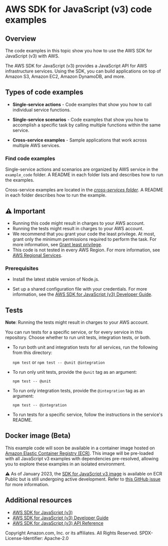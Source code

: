 # AWS SDK for JavaScript (v3) code examples

## Overview

The code examples in this topic show you how to use the AWS SDK for JavaScript (v3) with AWS.

The AWS SDK for JavaScript (v3) provides a JavaScript API for AWS infrastructure services. Using the SDK, you can build applications on top of Amazon S3, Amazon EC2, Amazon DynamoDB, and more.

## Types of code examples

- **Single-service actions** - Code examples that show you how to call individual service functions.

- **Single-service scenarios** - Code examples that show you how to accomplish a specific task by calling multiple functions within the same service.

- **Cross-service examples** - Sample applications that work across multiple AWS services.

### Find code examples

Single-service actions and scenarios are organized by AWS service in the `example_code` folder. A README in each folder lists and describes how to run the examples.

Cross-service examples are located in the [_cross-services folder_](./example_code/cross-services). A README in each folder describes how to run the example.

## ⚠️ Important

- Running this code might result in charges to your AWS account.
- Running the tests might result in charges to your AWS account.
- We recommend that you grant your code the least privilege. At most, grant only the minimum permissions required to perform the task. For more information, see [Grant least privilege](https://docs.aws.amazon.com/IAM/latest/UserGuide/best-practices.html#grant-least-privilege).
- This code is not tested in every AWS Region. For more information, see [AWS Regional Services](https://aws.amazon.com/about-aws/global-infrastructure/regional-product-services).

### Prerequisites

- Install the latest stable version of Node.js.

- Set up a shared configuration file with your credentials. For more information, see the [AWS SDK for JavaScript (v3) Developer Guide](https://docs.aws.amazon.com/sdk-for-javascript/v3/developer-guide/loading-node-credentials-shared.html).

## Tests

**Note**: Running the tests might result in charges to your AWS account.

You can run tests for a specific service, or for every service in this repository. Choose whether to run unit tests, integration tests, or both.

- To run both unit and integration tests for all services, run the following from this directory:
  
  `npm test` or `npm test -- @unit @integration`

- To run only unit tests, provide the `@unit` tag as an argument:
  
  `npm test -- @unit`

- To run only integration tests, provide the `@integration` tag as an argument:
  
  `npm test -- @integration`

- To run tests for a specific service, follow the instructions in the service's README.

## Docker image (Beta)

This example code will soon be available in a container image
hosted on [Amazon Elastic Container Registry (ECR)](https://docs.aws.amazon.com/AmazonECR/latest/userguide/what-is-ecr.html). This image will be pre-loaded
with all JavaScript v3 examples with dependencies pre-resolved, allowing you to explore
these examples in an isolated environment.

⚠️ As of January 2023, the [SDK for JavaScript v3 image](https://gallery.ecr.aws/aws-docs-sdk-examples/javascriptv3) is available on ECR Public but is still
undergoing active development. Refer to
[this GitHub issue](https://github.com/awsdocs/aws-doc-sdk-examples/issues/4127)
for more information.

## Additional resources

- [AWS SDK for JavaScript (v3)](https://github.com/aws/aws-sdk-js-v3)
- [AWS SDK for JavaScript (v3) Developer Guide](https://docs.aws.amazon.com/sdk-for-javascript/v3/developer-guide/)
- [AWS SDK for JavaScript (v3) API Reference](http://docs.aws.amazon.com/AWSJavaScriptSDK/v3/latest/index.html)

Copyright Amazon.com, Inc. or its affiliates. All Rights Reserved. SPDX-License-Identifier: Apache-2.0
